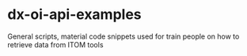 # dx-oi-api-examples
General scripts, material code snippets used for train people on how to retrieve data from ITOM tools
